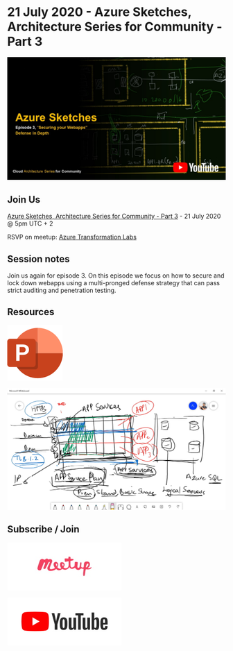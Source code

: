 # 21 July 2020 - Azure Sketches, Architecture Series for Community - Part 3

[![](files/20200721/cover.jpg)](https://www.youtube.com/watch?v=fXqFJo-DycY)

## Join Us

[Azure Sketches, Architecture Series for Community - Part 3](https://www.meetup.com/Azure-Transformation-Labs/events/271857436/) - 21 July 2020 @ 5pm UTC + 2

RSVP on meetup: [Azure Transformation Labs](https://www.meetup.com/Azure-Transformation-Labs/)

## Session notes

Join us again for episode 3. On this episode we focus on how to secure and lock down webapps using a multi-pronged defense strategy that can pass strict auditing and penetration testing.

## Resources

[![](files/_common/pptx.png)](files/20200721/Azure_Architects_-_Part_3_Secure_Your_WebApps.pptx)

[![](files/20200721/Azure_Architects_-_Part_3_Secure_Your_WebApps.jpg)](files/20200721/Azure_Architects_-_Part_3_Secure_Your_WebApps.jpg)

## Subscribe / Join

[![Azure Transformation Labs](files/_common/meetup.jpg)](https://www.meetup.com/Azure-Transformation-Labs/)

[![South Africa Durban UG](files/_common/YouTube.jpg)](https://www.youtube.com/channel/UCLiY63qnSK5H619_uKSue4g)
